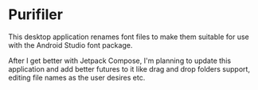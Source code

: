 # Purifiler
This desktop application renames font files to make them suitable for use with the Android Studio font package.

After I get better with Jetpack Compose, I'm planning to update this application and add better futures to it like drag and drop folders support, editing file names as the user desires etc.
